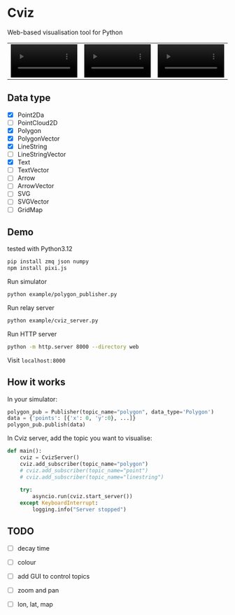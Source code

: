 # Cviz 
Web-based visualisation tool for Python

<table>
  <tr>
    <td>
      <video src="https://github.com/user-attachments/assets/0bbb7911-3b68-49cb-8aa0-923fb4b55a2e" controls width="100%"></video>
    </td>
    <td>
      <video src="https://github.com/user-attachments/assets/f1e7431e-fa74-42c8-94ed-3c19645f5573" controls width="100%"></video>
    </td>
    <td>
      <video src="https://github.com/user-attachments/assets/78cd4763-3d5e-4d8d-a868-a443a2e0aeea" controls width="100%"></video>
    </td>  
  </tr>
</table>







## Data type
- [x] Point2Da
- [ ] PointCloud2D
- [x] Polygon
- [x] PolygonVector
- [x] LineString
- [ ] LineStringVector
- [x] Text
- [ ] TextVector
- [ ] Arrow
- [ ] ArrowVector
- [ ] SVG
- [ ] SVGVector
- [ ] GridMap

## Demo
tested with Python3.12
```bash
pip install zmq json numpy 
npm install pixi.js
```

Run simulator
```bash
python example/polygon_publisher.py
```

Run relay server 
```bash
python example/cviz_server.py
```

Run HTTP server
```bash
python -m http.server 8000 --directory web
```

Visit `localhost:8000`

## How it works

In your simulator:
```python
polygon_pub = Publisher(topic_name="polygon", data_type='Polygon')
data = {'points': [{'x': 0, 'y':0}, ...]}
polygon_pub.publish(data)
```

In Cviz server, add the topic you want to visualise:
```python
def main():
    cviz = CvizServer()
    cviz.add_subscriber(topic_name="polygon")
    # cviz.add_subscriber(topic_name="point")
    # cviz.add_subscriber(topic_name="linestring")
    
    try:
        asyncio.run(cviz.start_server())
    except KeyboardInterrupt:
        logging.info("Server stopped")
```

## TODO
- [ ] decay time
- [ ] colour
- [ ] add GUI to control topics
- [ ] zoom and pan
- [ ] lon, lat, map

